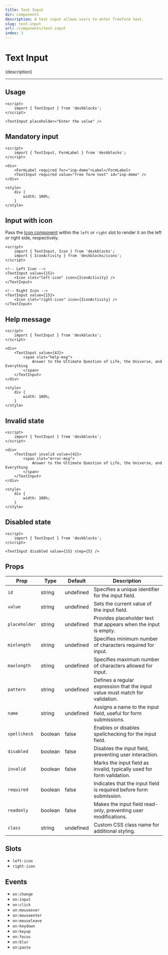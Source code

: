 ```yaml
---
title: Text Input
dir: components
description: A text input allows users to enter freeform text.
slug: text-input
url: /components/text-input
index: 3
---
```


<script>
  import 'deskblocks/globalStyles';
</script>

# Text Input

{description}

---

## Usage

<!-- Import the `TextInput` component form 'deskblocks'. -->

```svelte example
<script>
	import { TextInput } from 'deskblocks';
</script>

<TextInput placeholder="Enter the value" />
```

## Mandatory input

<!-- - To mark the input field as mandatory, pass the `required` prop to the input.
- When using the input with labels, also pass the `required` prop to the label.
- Ensure the `for` prop of the label matches the `id` of the input field to link them properly. -->

```svelte example hideStyle
<script>
	import { TextInput, FormLabel } from 'deskblocks';
</script>

<div>
	<FormLabel required for="inp-demo">Label</FormLabel>
	<TextInput required value="free form text" id="inp-demo" />
</div>

<style>
	div {
		width: 100%;
	}
</style>
```

## Input with icon

<!-- - Icons can be placed on either side of the input field. -->

Pass the [Icon component](/components/icon) within the `left` or `right` slot to render it on the left or right side, respectively.

<!-- - For further icon customization, refer to the [Icon component](/components/icon). -->

```svelte example hideScript
<script>
	import { TextInput, Icon } from 'deskblocks';
	import { IconActivity } from 'deskblocks/icons';
</script>

<!-- Left Icon -->
<TextInput value={15}>
	<Icon slot="left-icon" icon={IconActivity} />
</TextInput>

<!-- Right Icon -->
<TextInput value={15}>
	<Icon slot="right-icon" icon={IconActivity} />
</TextInput>
```

## Help message

<!-- To display a help message, use the `FormHelpMessage` component. -->

```svelte example hideStyle
<script>
	import { TextInput } from 'deskblocks';
</script>

<div>
	<TextInput value={42}>
		<span slot="help-msg">
			Answer to the Ultimate Question of Life, the Universe, and Everything
		</span>
	</TextInput>
</div>

<style>
	div {
		width: 100%;
	}
</style>
```

## Invalid state

<!-- - To indicate that the input field is invalid, pass the `invalid` prop to the input.
- Use the `FormErrorMessage` component to display the corresponding error message. -->

```svelte example hideStyle
<script>
	import { TextInput } from 'deskblocks';
</script>

<div>
	<TextInput invalid value={42}>
		<span slot="error-msg">
			Answer to the Ultimate Question of Life, the Universe, and Everything
		</span>
	</TextInput>
</div>

<style>
	div {
		width: 100%;
	}
</style>
```

## Disabled state

<!-- Pass the `disabled` prop to disable the input field. -->

```svelte example hideScript
<script>
	import { TextInput } from 'deskblocks';
</script>

<TextInput disabled value={15} step={5} />
```

## Props

| Prop          | Type    | Default   | Description                                                                  |
| ------------- | ------- | --------- | ---------------------------------------------------------------------------- |
| `id`          | string  | undefined | Specifies a unique identifier for the input field.                           |
| `value`       | string  | undefined | Sets the current value of the input field.                                   |
| `placeholder` | string  | undefined | Provides placeholder text that appears when the input is empty.              |
| `minlength`   | string  | undefined | Specifies minimum number of characters required for input.                   |
| `maxlength`   | string  | undefined | Specifies maximum number of characters allowed for input.                    |
| `pattern`     | string  | undefined | Defines a regular expression that the input value must match for validation. |
| `name`        | string  | undefined | Assigns a name to the input field, useful for form submissions.              |
| `spellcheck`  | boolean | false     | Enables or disables spellchecking for the input field.                       |
| `disabled`    | boolean | false     | Disables the input field, preventing user interaction.                       |
| `invalid`     | boolean | false     | Marks the input field as invalid, typically used for form validation.        |
| `required`    | boolean | false     | Indicates that the input field is required before form submission.           |
| `readonly`    | boolean | false     | Makes the input field read-only, preventing user modifications.              |
| `class`       | string  | undefined | Custom CSS class name for additional styling.                                |

## Slots

- `left-icon`
- `right-icon`

## Events

- `on:change`
- `on:input`
- `on:click`
- `on:mouseover`
- `on:mouseenter`
- `on:mouseleave`
- `on:keydown`
- `on:keyup`
- `on:focus`
- `on:blur`
- `on:paste`
